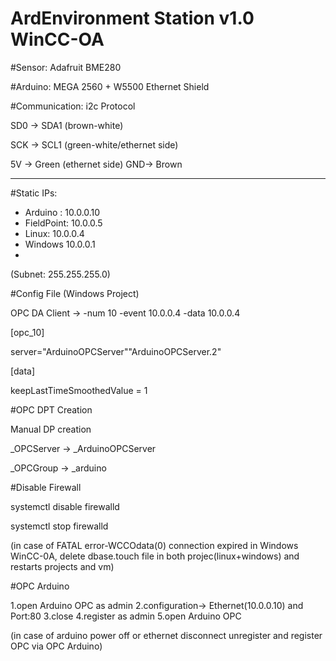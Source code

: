 # ArdEnvironment Station v1.0 WinCC-OA

#Sensor: Adafruit BME280

#Arduino: MEGA 2560 + W5500 Ethernet Shield

#Communication: i2c Protocol

SD0 -> SDA1 (brown-white)

SCK -> SCL1 (green-white/ethernet side)

5V -> Green (ethernet side)
GND-> Brown

----------------------------------------------------------------------------------------------------


 #Static IPs:
 * Arduino : 10.0.0.10
 * FieldPoint: 10.0.0.5
 * Linux: 10.0.0.4
 * Windows 10.0.0.1
 * 
 (Subnet: 255.255.255.0)

#Config File (Windows Project)

OPC DA Client -> -num 10 -event 10.0.0.4 -data 10.0.0.4

[opc_10]

server="ArduinoOPCServer""ArduinoOPCServer.2"

[data]

keepLastTimeSmoothedValue = 1



#OPC DPT Creation

Manual DP creation

_OPCServer -> _ArduinoOPCServer

_OPCGroup  -> _arduino


#Disable Firewall

systemctl disable firewalld

systemctl stop firewalld

(in case of FATAL error-WCCOdata(0) connection expired in Windows WinCC-0A, delete dbase.touch file in both projec(linux+windows) and restarts projects and vm)

#OPC Arduino

1.open Arduino OPC as admin
2.configuration-> Ethernet(10.0.0.10) and Port:80
3.close
4.register as admin
5.open Arduino OPC

(in case of arduino power off or ethernet disconnect unregister and register OPC via OPC Arduino)


